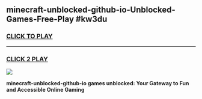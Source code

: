 
## minecraft-unblocked-github-io-Unblocked-Games-Free-Play #kw3du
<h3>
<a href="https://us.freeplayer.one?title=minecraft-unblocked-github-io&ref=9M">CLICK TO PLAY</a></h3>
<hr>

<h3>
<a href="https://us.freeplayer.one?title=minecraft-unblocked-github-io&ref=9M">CLICK 2 PLAY</a>
  
</h3>

<a href="https://us.freeplayer.one?title=minecraft-unblocked-github-io&ref=9M"><img src="https://clearcache.store/games.png"></a>


**minecraft-unblocked-github-io games unblocked: Your Gateway to Fun and Accessible Online Gaming**

